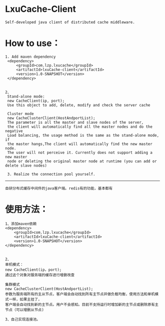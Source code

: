 # LxuCache-Client
    
    
    Self-developed java client of distributed cache middleware. 

# 	How to use：
    1. Add maven dependency
     <dependency>
         <groupId>com.lzp.lxucache</groupId>
         <artifactId>lxuCache-client</artifactId>
         <version>1.0-SNAPSHOT</version>
     </dependency>


    2、
     Stand-alone mode:
     new CacheClient(ip, port);
     Use this object to add, delete, modify and check the server cache

     Cluster mode
     new CacheClusterClient(HostAndportList);
     The parameter is all the master and slave nodes of the server, 
     the client will automatically find all the master nodes and do the negative
     Load balancing, the usage method is the same as the stand-alone mode, if 
     the master hangs,The client will automatically find the new master node. 
     The user will not perceive it. Currently does not support adding a new master 
     node or deleting the original master node at runtime (you can add or delete slave nodes)
    
     3. Realize the connection pool yourself.

________________________________________________________________________________________________________________________________________________________________________________


    自研分布式缓存中间件的java客户端。redis有的功能，基本都有


# 	使用方法：
    1、添加maven依赖
    <dependency>
        <groupId>com.lzp.lxucache</groupId>
        <artifactId>lxuCache-client</artifactId>
        <version>1.0-SNAPSHOT</version>
    </dependency>


    2、
    单机模式：
    new CacheClient(ip，port);
    通过这个对象对服务端的缓存进行增删改查

    集群模式
    new CacheClusterClient(HostAndportList);
    参数为服务端所有的主从节点，客户端会自动找到所有主节点并做负载均衡，使用方法和单机模式一样，如果主挂了，
    客户端会自动找到新的主节点。用户不会感知。目前不支持运行时增加新的主节点或删除原有主节点（可以增删从节点)
    
    3、自己实现连接池。
